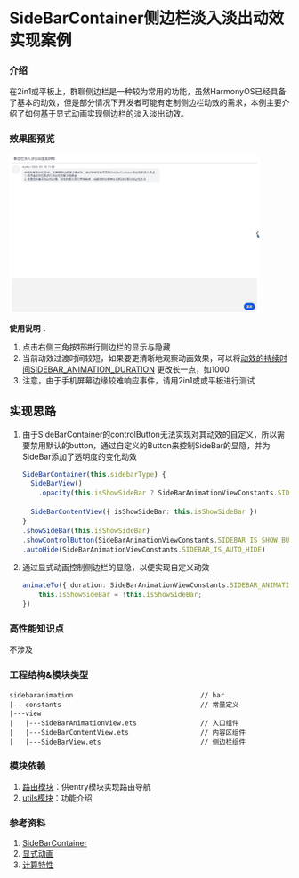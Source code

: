 # SideBarContainer侧边栏淡入淡出动效实现案例

### 介绍

在2in1或平板上，群聊侧边栏是一种较为常用的功能，虽然HarmonyOS已经具备了基本的动效，但是部分情况下开发者可能有定制侧边栏动效的需求，本例主要介绍了如何基于显式动画实现侧边栏的淡入淡出动效。

### 效果图预览

![侧边栏动效](../../product/entry/src/main/resources/base/media/side_bar_animation.gif)

**使用说明**：

1. 点击右侧三角按钮进行侧边栏的显示与隐藏
1. 当前动效过渡时间较短，如果要更清晰地观察动画效果，可以将[动效的持续时间SIDEBAR_ANIMATION_DURATION](./src/main/ets/constants/SideBarAnimationViewConstants.ets)
更改长一点，如1000
1. 注意，由于手机屏幕边缘较难响应事件，请用2in1或或平板进行测试

## 实现思路

1. 由于SideBarContainer的controlButton无法实现对其动效的自定义，所以需要禁用默认的button，通过自定义的Button来控制SideBar的显隐，并为SideBar添加了透明度的变化动效

    ```typescript
    SideBarContainer(this.sidebarType) {
      SideBarView()
        .opacity(this.isShowSideBar ? SideBarAnimationViewConstants.SIDEBAR_OPACITY_SHOW : SideBarAnimationViewConstants.SIDEBAR_OPACITY_HIDDEN)

      SideBarContentView({ isShowSideBar: this.isShowSideBar })
    }
    .showSideBar(this.isShowSideBar)
    .showControlButton(SideBarAnimationViewConstants.SIDEBAR_IS_SHOW_BUTTON)
    .autoHide(SideBarAnimationViewConstants.SIDEBAR_IS_AUTO_HIDE)
    ```

1. 通过显式动画控制侧边栏的显隐，以便实现自定义动效
   ```typescript
   animateTo({ duration: SideBarAnimationViewConstants.SIDEBAR_ANIMATION_DURATION }, () => {
       this.isShowSideBar = !this.isShowSideBar;
   })
   ```

### 高性能知识点

不涉及

### 工程结构&模块类型

   ```
   sidebaranimation                                // har
   |---constants                                   // 常量定义
   |---view
   |   |---SideBarAnimationView.ets                // 入口组件 
   |   |---SideBarContentView.ets                  // 内容区组件
   |   |---SideBarView.ets                         // 侧边栏组件
   ```

### 模块依赖

1. [路由模块](../routermodule)：供entry模块实现路由导航
2. [utils模块](../../common/utils)：功能介绍

### 参考资料

1. [SideBarContainer](https://developer.huawei.com/consumer/cn/doc/harmonyos-references/ts-container-sidebarcontainer-0000001820880937#ZH-CN_TOPIC_0000001820880937__buttonstyle%E5%AF%B9%E8%B1%A1%E8%AF%B4%E6%98%8E)
2. [显式动画](https://developer.huawei.com/consumer/cn/doc/harmonyos-references/ts-explicit-animation-0000001774121350)
3. [计算特性](https://developer.huawei.com/consumer/cn/doc/harmonyos-references/ts-universal-attributes-size-0000001774280842#ZH-CN_TOPIC_0000001774280842__示例)